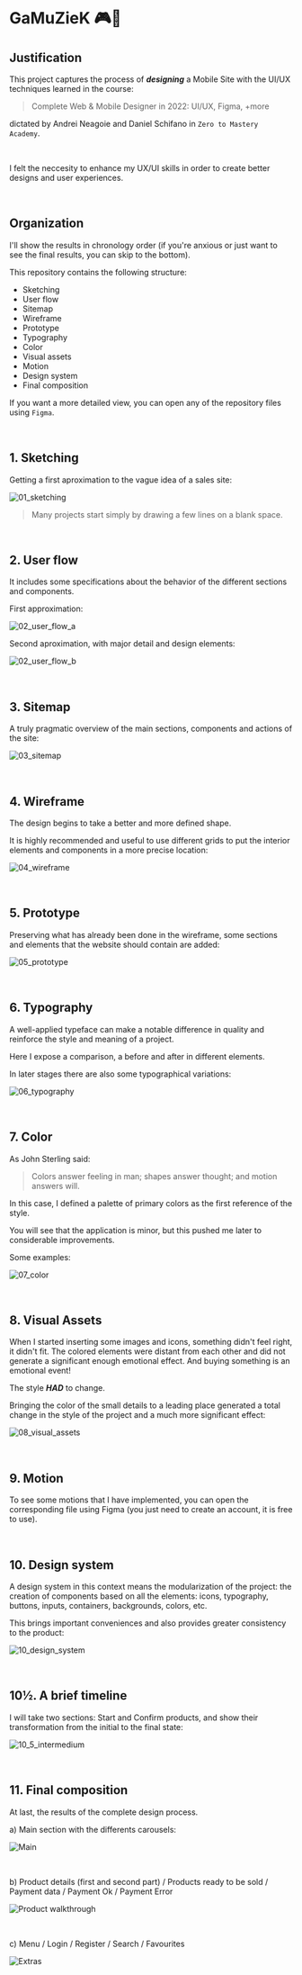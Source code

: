 # GaMuZieK 🎮🎼

## Justification

This project captures the process of ***designing*** a Mobile Site with the UI/UX techniques learned in the course:

> Complete Web & Mobile Designer in 2022: UI/UX, Figma, +more

dictated by Andrei Neagoie and Daniel Schifano in `Zero to Mastery Academy`.

<br>

I felt the neccesity to enhance my UX/UI skills in order to create better designs and user experiences.

<br>


## Organization

I'll show the results in chronology order (if you're anxious or just want to see the final results, you can skip to the bottom).

This repository contains the following structure:

- Sketching
- User flow
- Sitemap
- Wireframe
- Prototype
- Typography
- Color
- Visual assets
- Motion
- Design system
- Final composition

If you want a more detailed view, you can open any of the repository files using `Figma`. 

<br>


## 1. Sketching

Getting a first aproximation to the vague idea of a sales site:

![01_sketching](https://user-images.githubusercontent.com/91569646/152446051-2a75d918-c1f1-4e55-9a8c-bf68951cceec.jpg)

> Many projects start simply by drawing a few lines on a blank space.

<br>


## 2. User flow

It includes some specifications about the behavior of the different sections and components.

First approximation:

![02_user_flow_a](https://user-images.githubusercontent.com/91569646/152526116-c3e91adb-2917-4d5e-9626-1c0494f49d70.jpg)

Second aproximation, with major detail and design elements:

![02_user_flow_b](https://user-images.githubusercontent.com/91569646/152528473-856f4417-8f6f-467d-a7ff-6d9c1e919188.jpg)

<br>


## 3. Sitemap

A truly pragmatic overview of the main sections, components and actions of the site:

![03_sitemap](https://user-images.githubusercontent.com/91569646/152528869-788bb5d4-fe51-4a03-96d2-32af96ba47ed.jpg)

<br>


## 4. Wireframe

The design begins to take a better and more defined shape.

It is highly recommended and useful to use different grids to put the interior elements and components in a more precise location:

![04_wireframe](https://user-images.githubusercontent.com/91569646/152448431-9e8dd684-0aa8-4c28-80c7-410ccc67936a.jpg)

<br>


## 5. Prototype

Preserving what has already been done in the wireframe, some sections and elements that the website should contain are added:

![05_prototype](https://user-images.githubusercontent.com/91569646/152531201-f0344a8e-5063-494c-bf67-244902b4e0c5.jpg)

<br>


## 6. Typography

A well-applied typeface can make a notable difference in quality and reinforce the style and meaning of a project.

Here I expose a comparison, a before and after in different elements.

In later stages there are also some typographical variations:

![06_typography](https://user-images.githubusercontent.com/91569646/152535573-eb365c31-288c-436a-8b7e-4c3177fd1889.jpg)

<br>


## 7. Color

As John Sterling said:

> Colors answer feeling in man; shapes answer thought; and motion answers will.

In this case, I defined a palette of primary colors as the first reference of the style.

You will see that the application is minor, but this pushed me later to considerable improvements.

Some examples:

![07_color](https://user-images.githubusercontent.com/91569646/152538392-669e5366-56e0-4821-ac2a-37c8fbb9ff87.jpg)

<br>


## 8. Visual Assets

When I started inserting some images and icons, something didn't feel right, it didn't fit. The colored elements were distant from each other and did not generate a significant enough emotional effect.
And buying something is an emotional event!

The style ***HAD*** to change.

Bringing the color of the small details to a leading place generated a total change in the style of the project and a much more significant effect:

![08_visual_assets](https://user-images.githubusercontent.com/91569646/152541245-4115580e-c03a-47d4-8242-5ceeabf3b18d.jpg)

<br>


## 9. Motion

To see some motions that I have implemented, you can open the corresponding file using Figma (you just need to create an account, it is free to use).

<br>


## 10. Design system

A design system in this context means the modularization of the project: the creation of components based on all the elements: icons, typography, buttons, inputs, containers, backgrounds, colors, etc.

This brings important conveniences and also provides greater consistency to the product:

![10_design_system](https://user-images.githubusercontent.com/91569646/152547450-1fda6444-5392-4e80-9511-84b094f5e03b.jpg)

<br>


## 10½. A brief timeline

I will take two sections: Start and Confirm products, and show their transformation from the initial to the final state:

![10_5_intermedium](https://user-images.githubusercontent.com/91569646/152611881-ab17b7c7-59b3-46a4-885c-7e59c958ef5a.jpg)

<br>


## 11. Final composition

At last, the results of the complete design process.

a) Main section with the differents carousels:

![Main](https://user-images.githubusercontent.com/91569646/152613097-5c52c92f-352e-414f-804c-9ec079c36303.jpg)

<br>

b) Product details (first and second part) / Products ready to be sold / Payment data / Payment Ok / Payment Error

![Product walkthrough](https://user-images.githubusercontent.com/91569646/152613338-5724e35a-8781-4090-996f-21c3e753e7af.jpg)

<br>

c) Menu / Login / Register / Search / Favourites

![Extras](https://user-images.githubusercontent.com/91569646/152613363-ba6f6af1-a7f7-4a3d-a495-f9639fdcba6f.jpg)
